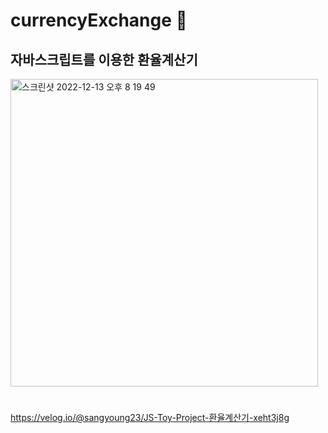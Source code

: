 # currencyExchange 📰

## 자바스크립트를 이용한 환율계산기

<img width="492" alt="스크린샷 2022-12-13 오후 8 19 49" src="https://user-images.githubusercontent.com/76932869/207304422-d5d9e40a-f682-42df-a1dc-e4c10677c76e.png">


#

https://velog.io/@sangyoung23/JS-Toy-Project-환율계산기-xeht3j8g
